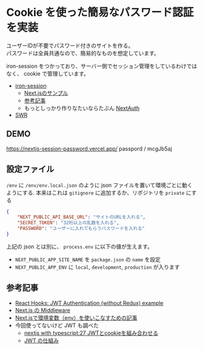 # Cookie を使った簡易なパスワード認証を実装
ユーザーIDが不要でパスワード付きのサイトを作る。  
パスワードは全員共通なので、簡易的なものを想定しています。  

iron-session をつかっており、サーバー側でセッション管理をしているわけではなく、 cookie で管理しています。  

- [iron-session](https://github.com/vvo/iron-session)
    - [Next.jsのサンプル](https://github.com/vercel/next.js/tree/canary/examples/with-iron-session)
    - [参考記事](https://mseeeen.msen.jp/nextjs-custom-auth-with-iron-session/)
    - もっとしっかり作りなたいならたぶん [NextAuth](https://github.com/maximilianschmitt/next-auth)
- [SWR](https://swr.vercel.app/ja)

## DEMO
https://nextjs-session-password.vercel.app/
passpord / mcgJb5aj

## 設定ファイル
`/env` に `/env/env.local.json` のように json ファイルを置いて環境ごとに動くようにする. 
本来はこれは `gitignore` に追加するか、リポジトリを `private` にする

```json
{
    "NEXT_PUBLIC_API_BASE_URL": "サイトのURLを入れる",
    "SECRET_TOKEN": "32桁以上の乱数を入れる",
    "PASSWORD": "ユーザーに入れてもらうパスワードを入れる"
}
```

上記の json とは別に、 `process.env` に以下の値が生えます。
- `NEXT_PUBLIC_APP_SITE_NAME` を `package.json` の `name` を設定
- `NEXT_PUBLIC_APP_ENV` に `local`, `development`, `production` が入ります

## 参考記事
- [React Hooks: JWT Authentication (without Redux) example](https://www.bezkoder.com/react-hooks-jwt-auth/)
- [Next.js の Middleware](https://nextjs.org/docs/advanced-features/middleware)
- [Next.jsで環境変数（env）を使いこなすための記事](https://zenn.dev/aktriver/articles/2022-04-nextjs-env)
- 今回使ってないけど JWT も調べた
    - [nextjs with typescript:27 JWTとcookieを組み合わせる](https://note.com/fz5050/n/n672db8042be4)
    - [JWT の仕組み](https://zenn.dev/mikakane/articles/tutorial_for_jwt)

